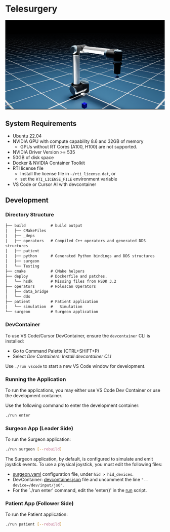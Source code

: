 # Telesurgery

![image](../../docs/source/telesurgery.png)

## System Requirements

- Ubuntu 22.04
- NVIDIA GPU with compute capability 8.6 and 32GB of memory
    - GPUs without RT Cores (A100, H100) are not supported.
- NVIDIA Driver Version >= 535
- 50GB of disk space
- Docker & NVIDIA Container Toolkit
- RTI license file
  - Install the license file in `~/rti_license.dat`, or
  - set the `RTI_LICENSE_FILE` environment variable
- VS Code or Cursor AI with devcontainer

## Development

### Directory Structure

```
├── build           # build output
│   ├── CMakeFiles
│   ├── _deps
│   ├── operators   # Compiled C++ operators and generated DDS structures
│   ├── patient
│   ├── python      # Generated Python bindings and DDS structures
│   ├── surgeon
│   └── Testing
├── cmake           # CMake helpers
├── deploy          # Dockerfile and patches.
│   └── hsdk        # Missing files from HSDK 3.2
├── operators       # Holoscan Operators
│   ├── data_bridge
│   └── dds
├── patient         # Patient application
│   └── simulation  #   Simulation
└── surgeon         # Surgeon application
```

### DevContainer

To use VS Code/Cursor DevContainer, ensure the `devcontainer` CLI is installed:
- Go to Command Palette (CTRL+SHIFT+P)
- Select *Dev Containers: Install devcontainer CLI*

Use `./run vscode` to start a new VS Code window for development.

### Running the Application

To run the applications, you may either use VS Code Dev Container or use the development container.

Use the following command to enter the development container:

```bash
./run enter
```

### Surgeon App (Leader Side)

To run the Surgeon application:

```bash
./run surgeon [--rebuild]
```

The Surgeon application, by default, is configured to simulate and emit joystick events.
To use a physical joystick, you must edit the following files:

- [surgeon.yaml](./surgeon/surgeon.yaml) configuration file, under `hid > hid_devices`.
- DevContainer: [devcontainer.json](.devcontainer/devcontainer.json) file and uncomment the line `"--device=/dev/input/js0"`.
- For the `./run enter' command, edit the 'enter()' in the [run](./run) script.

### Patient App (Follower Side)

To run the Patient application:

```bash
./run patient [--rebuild]
```
